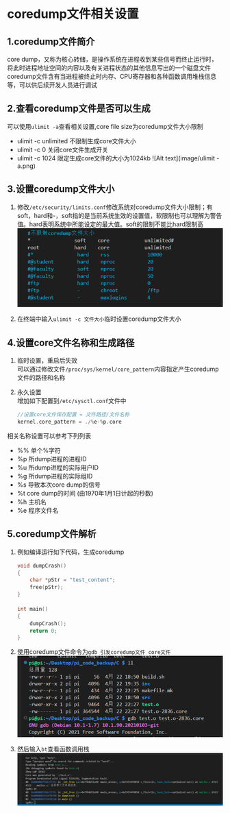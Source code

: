 # coredump文件相关设置

## 1.coredump文件简介

core dump，又称为核心转储，是操作系统在进程收到某些信号而终止运行时，将此时进程地址空间的内容以及有关进程状态的其他信息写出的一个磁盘文件
coredump文件含有当进程被终止时内存、CPU寄存器和各种函数调用堆栈信息等，可以供后续开发人员进行调试

## 2.查看coredump文件是否可以生成

可以使用`ulimit -a`查看相关设置,core file size为coredump文件大小限制

* ulimit -c unlimited 不限制生成core文件大小
* ulimit -c 0 关闭core文件生成开关
* ulimit -c 1024 限定生成core文件的大小为1024kb
![Alt text](image/ulimit -a.png)

## 3.设置coredump文件大小

1. 修改`/etc/security/limits.conf`修改系统对coredump文件大小限制；有soft，hard和-，soft指的是当前系统生效的设置值，软限制也可以理解为警告值。hard表明系统中所能设定的最大值。soft的限制不能比hard限制高
![Alt text](image/coredump文件设置_文件大小.png)

1. 在终端中输入`ulimit -c 文件大小`临时设置coredump文件大小

## 4.设置core文件名称和生成路径

1. 临时设置，重启后失效  
    可以通过修改文件`/proc/sys/kernel/core_pattern`内容指定产生coredump文件的路径和名称
2. 永久设置  
    增加如下配置到`/etc/sysctl.conf`文件中  

    ``` cpp
    //设置core文件保存配置 = 文件路径/文件名称
    kernel.core_pattern = ./%e-%p.core
    ```

相关名称设置可以参考下列列表

* %% 单个%字符
* %p 所dump进程的进程ID
* %u 所dump进程的实际用户ID
* %g 所dump进程的实际组ID
* %s 导致本次core dump的信号
* %t core dump的时间 (由1970年1月1日计起的秒数)
* %h 主机名
* %e 程序文件名

## 5.coredump文件解析

1. 例如编译运行如下代码，生成coredump

    ``` c
    void dumpCrash()
    {
        char *pStr = "test_content";
        free(pStr);
    }

    int main()
    {
        dumpCrash();
        return 0;
    }
    ```

2. 使用coredump文件命令为`gdb 引发coredump文件 core文件`  
![Alt text](image/生成coredump文件.png)  

3. 然后输入`bt`查看函数调用栈  
![Alt text](image/解析coredump文件.png)
